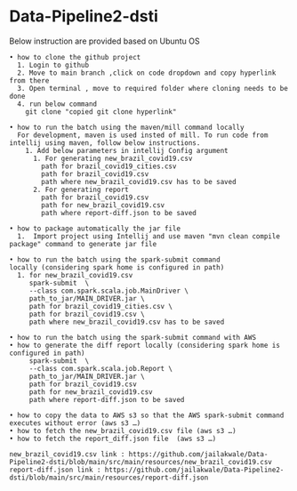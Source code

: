 # Data-Pipeline2-dsti

Below instruction are provided based on Ubuntu OS

    • how to clone the github project
      1. Login to github
      2. Move to main branch ,click on code dropdown and copy hyperlink from there
      3. Open terminal , move to required folder where cloning needs to be done
      4. run below command
        git clone "copied git clone hyperlink"
        
    • how to run the batch using the maven/mill command locally
      For development, maven is used insted of mill. To run code from intellij using maven, follow below instructions.
        1. Add below parameters in intellij Config argument
          1. For generating new_brazil_covid19.csv
            path for brazil_covid19_cities.csv
            path for brazil_covid19.csv
            path where new_brazil_covid19.csv has to be saved
          2. For generating report
            path for brazil_covid19.csv
            path for new_brazil_covid19.csv
            path where report-diff.json to be saved
            
    • how to package automatically the jar file 
      1.  Import project using Intellij and use maven "mvn clean compile package" command to generate jar file
      
    • how to run the batch using the spark-submit command locally (considering spark home is configured in path)
      1. for new_brazil_covid19.csv
         spark-submit  \
         --class com.spark.scala.job.MainDriver \
         path_to_jar/MAIN_DRIVER.jar \
         path for brazil_covid19_cities.csv \
         path for brazil_covid19.csv \
         path where new_brazil_covid19.csv has to be saved
         
    • how to run the batch using the spark-submit command with AWS 
    • how to generate the diff report locally (considering spark home is configured in path)
         spark-submit  \
         --class com.spark.scala.job.Report \
         path_to_jar/MAIN_DRIVER.jar \
         path for brazil_covid19.csv
         path for new_brazil_covid19.csv
         path where report-diff.json to be saved
         
    • how to copy the data to AWS s3 so that the AWS spark-submit command executes without error (aws s3 …)
    • how to fetch the new_brazil_covid19.csv file (aws s3 …)
    • how to fetch the report_diff.json file  (aws s3 …)
    
    new_brazil_covid19.csv link : https://github.com/jailakwale/Data-Pipeline2-dsti/blob/main/src/main/resources/new_brazil_covid19.csv
    report-diff.json link : https://github.com/jailakwale/Data-Pipeline2-dsti/blob/main/src/main/resources/report-diff.json
